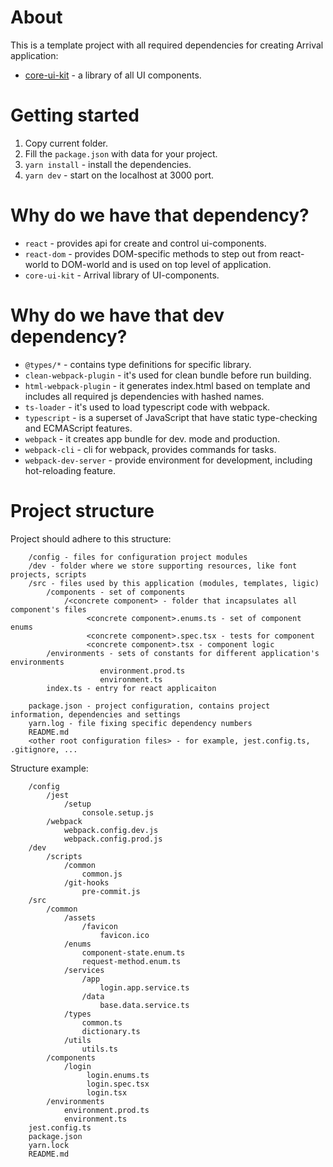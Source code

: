 # About

This is a template project with all required dependencies for creating Arrival application:
* [core-ui-kit](https://github.com/cybernated/core-ui-kit) - a library of all UI components.

# Getting started

1. Copy current folder.
2. Fill the `package.json` with data for your project.
3. `yarn install` - install the dependencies.
4. `yarn dev` - start on the localhost at 3000 port.

# Why do we have that dependency?

* `react` - provides api for create and control ui-components.  
* `react-dom` - provides DOM-specific methods to step out from react-world
to DOM-world and is used on top level of application.
* `core-ui-kit` - Arrival library of UI-components.

# Why do we have that dev dependency?

* `@types/*` - contains type definitions for specific library.
* `clean-webpack-plugin` - it's used for clean bundle before run building.
* `html-webpack-plugin` - it generates index.html based on template and includes all required js dependencies 
  with hashed names.
* `ts-loader` - it's used to load typescript code with webpack. 
* `typescript` - is a superset of JavaScript that have static type-checking and ECMAScript features.
* `webpack` - it creates app bundle for dev. mode and production. 
* `webpack-cli` - cli for webpack, provides commands for tasks. 
* `webpack-dev-server` - provide environment for development, including hot-reloading feature.

# Project structure

Project should adhere to this structure:
```
    /config - files for configuration project modules
    /dev - folder where we store supporting resources, like font projects, scripts
    /src - files used by this application (modules, templates, ligic)
        /components - set of components
            /<concrete component> - folder that incapsulates all component's files
                 <concrete component>.enums.ts - set of component enums
                 <concrete component>.spec.tsx - tests for component
                 <concrete component>.tsx - component logic
        /environments - sets of constants for different application's environments
                    environment.prod.ts
                    environment.ts
        index.ts - entry for react applicaiton            
                     
    package.json - project configuration, contains project information, dependencies and settings
    yarn.log - file fixing specific dependency numbers
    README.md
    <other root configuration files> - for example, jest.config.ts, .gitignore, ...                                             
```

Structure example:

```
    /config
        /jest
            /setup
                console.setup.js
        /webpack
            webpack.config.dev.js
            webpack.config.prod.js            
    /dev
        /scripts
            /common
                common.js
            /git-hooks
                pre-commit.js
    /src
        /common
            /assets
                /favicon
                    favicon.ico
            /enums
                component-state.enum.ts
                request-method.enum.ts
            /services
                /app
                    login.app.service.ts
                /data
                    base.data.service.ts
            /types
                common.ts
                dictionary.ts
            /utils
                utils.ts
        /components
            /login
                 login.enums.ts 
                 login.spec.tsx
                 login.tsx
        /environments
            environment.prod.ts
            environment.ts   
    jest.config.ts
    package.json
    yarn.lock
    README.md
```
                